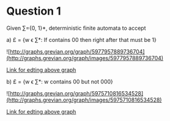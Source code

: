 # Question 1

Given ∑={0, 1}*, deterministic finite automata to accept

a) £ = {w ϵ ∑*: If contains 00 then right after that must be 1}

![http://graphs.grevian.org/graph/5977957889736704](http://graphs.grevian.org/graph/images/5977957889736704)

[Link for edting above graph](http://graphs.grevian.org/graph/5977957889736704)

b) £ = {w ϵ ∑*: w contains 00 but not 000}

![http://graphs.grevian.org/graph/5975710816534528](http://graphs.grevian.org/graph/images/5975710816534528)

[Link for edting above graph](http://graphs.grevian.org/graph/5975710816534528)
